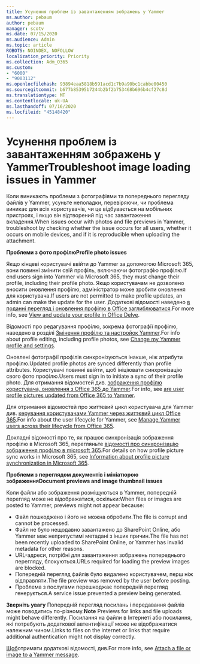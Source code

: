 ```yaml
---
title: Усунення проблем із завантаженням зображень у Yammer
ms.author: pebaum
author: pebaum
manager: scotv
ms.date: 07/15/2020
ms.audience: Admin
ms.topic: article
ROBOTS: NOINDEX, NOFOLLOW
localization_priority: Priority
ms.collection: Adm_O365
ms.custom:
- "6000"
- "9003112"
ms.openlocfilehash: 93894eaa5818b591acd1c7b9a90bc1cabbe00450
ms.sourcegitcommit: b677b85395b7244b2bf2b753468b696b4cf27c8d
ms.translationtype: MT
ms.contentlocale: uk-UA
ms.lasthandoff: 07/16/2020
ms.locfileid: "45148420"
---
```

# <a name="troubleshoot-image-loading-issues-in-yammer"></a><span data-ttu-id="ec79d-102">Усунення проблем із завантаженням зображень у Yammer</span><span class="sxs-lookup"><span data-stu-id="ec79d-102">Troubleshoot image loading issues in Yammer</span></span>

<span data-ttu-id="ec79d-103">Коли виникають проблеми з фотографіями та попереднього перегляду файлів у Yammer, усуньте неполадки, перевіряючи, чи проблема виникає для всіх користувачів, чи це відбувається на мобільних пристроях, і якщо він відтворений під час завантаження вкладення.</span><span class="sxs-lookup"><span data-stu-id="ec79d-103">When issues occur with photos and file previews in Yammer, troubleshoot by checking whether the issue occurs for all users, whether it occurs on mobile devices, and if it is reproducible when uploading the attachment.</span></span>  

<span data-ttu-id="ec79d-104">**Проблеми з фото профілю**</span><span class="sxs-lookup"><span data-stu-id="ec79d-104">**Profile photo issues**</span></span>  

<span data-ttu-id="ec79d-105">Якщо кінцеві користувачі ввійти до Yammer за допомогою Microsoft 365, вони повинні змінити свій профіль, включаючи фотографію профілю.</span><span class="sxs-lookup"><span data-stu-id="ec79d-105">If end users sign into Yammer via Microsoft 365, they must change their profile, including their profile photo.</span></span> <span data-ttu-id="ec79d-106">Якщо користувачам не дозволено вносити оновлення профілю, адміністратор може зробити оновлення для користувача.</span><span class="sxs-lookup"><span data-stu-id="ec79d-106">If users are not permitted to make profile updates, an admin can make the update for the user.</span></span> <span data-ttu-id="ec79d-107">Додаткові відомості наведено [в поданні перегляд і оновлення профілю в Office заглиблюватися](https://support.microsoft.com/office/view-and-update-your-profile-in-office-delve-4e84343b-eedf-45a1-aeb9-8627ccca14ba).</span><span class="sxs-lookup"><span data-stu-id="ec79d-107">For more info, see [View and update your profile in Office Delve](https://support.microsoft.com/office/view-and-update-your-profile-in-office-delve-4e84343b-eedf-45a1-aeb9-8627ccca14ba).</span></span>

<span data-ttu-id="ec79d-108">Відомості про редагування профілю, зокрема фотографії профілю, наведено в розділі [Змінення профілю та настройок Yammer](https://support.microsoft.com/office/classic-yammer-change-my-yammer-profile-and-settings-a3aeca0e-de34-4897-9b59-de6516542851).</span><span class="sxs-lookup"><span data-stu-id="ec79d-108">For info about profile editing, including profile photos, see [Change my Yammer profile and settings](https://support.microsoft.com/office/classic-yammer-change-my-yammer-profile-and-settings-a3aeca0e-de34-4897-9b59-de6516542851).</span></span> 

<span data-ttu-id="ec79d-109">Оновлені фотографії профілів синхронізуються інакше, ніж атрибути профілю.</span><span class="sxs-lookup"><span data-stu-id="ec79d-109">Updated profile photos are synced differently than profile attributes.</span></span> <span data-ttu-id="ec79d-110">Користувачі повинні ввійти, щоб ініціювати синхронізацію свого фото профілю.</span><span class="sxs-lookup"><span data-stu-id="ec79d-110">Users must sign in to initiate a sync of their profile photo.</span></span> <span data-ttu-id="ec79d-111">Для отримання відомостей див. [зображення профілю користувача, оновлення з Office 365 до Yammer](https://docs.microsoft.com/yammer/manage-yammer-users/manage-users-across-their-lifecycle#q-are-user-profile-pictures-updated-from-office-365-to-yammer).</span><span class="sxs-lookup"><span data-stu-id="ec79d-111">For info, see [are user profile pictures updated from Office 365 to Yammer](https://docs.microsoft.com/yammer/manage-yammer-users/manage-users-across-their-lifecycle#q-are-user-profile-pictures-updated-from-office-365-to-yammer).</span></span>

<span data-ttu-id="ec79d-112">Для отримання відомостей про життєвий цикл користувача для Yammer див. [керування користувачами Yammer через життєвий цикл Office 365](https://docs.microsoft.com/yammer/manage-yammer-users/manage-users-across-their-lifecycle).</span><span class="sxs-lookup"><span data-stu-id="ec79d-112">For info about the user lifecycle for Yammer, see [Manage Yammer users across their lifecycle from Office 365](https://docs.microsoft.com/yammer/manage-yammer-users/manage-users-across-their-lifecycle).</span></span>  

<span data-ttu-id="ec79d-113">Докладні відомості про те, як працює синхронізація зображення профілю в Microsoft 365, перегляньте [відомості про синхронізацію зображення профілю в microsoft 365](https://support.microsoft.com/office/information-about-profile-picture-synchronization-in-microsoft-365-20594d76-d054-4af4-a660-401133e3d48a).</span><span class="sxs-lookup"><span data-stu-id="ec79d-113">For details on how profile picture sync works in Microsoft 365, see [Information about profile picture synchronization in Microsoft 365](https://support.microsoft.com/office/information-about-profile-picture-synchronization-in-microsoft-365-20594d76-d054-4af4-a660-401133e3d48a).</span></span>  

<span data-ttu-id="ec79d-114">**Проблеми з переглядом документів і мініатюрою зображення**</span><span class="sxs-lookup"><span data-stu-id="ec79d-114">**Document previews and image thumbnail issues**</span></span>  

<span data-ttu-id="ec79d-115">Коли файли або зображення розміщуються в Yammer, попередній перегляд може не відображатися, оскільки:</span><span class="sxs-lookup"><span data-stu-id="ec79d-115">When files or images are posted to Yammer, previews might not appear because:</span></span> 

- <span data-ttu-id="ec79d-116">Файл пошкоджено і його не можна обробити.</span><span class="sxs-lookup"><span data-stu-id="ec79d-116">The file is corrupt and cannot be processed.</span></span>
- <span data-ttu-id="ec79d-117">Файл не було нещодавно завантажено до SharePoint Online, або Yammer має неприпустимі метадані з інших причин.</span><span class="sxs-lookup"><span data-stu-id="ec79d-117">The file has not been recently uploaded to SharePoint Online, or Yammer has invalid metadata for other reasons.</span></span>
- <span data-ttu-id="ec79d-118">URL-адреси, потрібні для завантаження зображень попереднього перегляду, блокуються.</span><span class="sxs-lookup"><span data-stu-id="ec79d-118">URLs required for loading the preview images are blocked.</span></span>
- <span data-ttu-id="ec79d-119">Попередній перегляд файлів було видалено користувачем, перш ніж відправляти.</span><span class="sxs-lookup"><span data-stu-id="ec79d-119">The file preview was removed by the user before posting.</span></span>
- <span data-ttu-id="ec79d-120">Проблема з послугами перешкоджає попередній перегляд генерується.</span><span class="sxs-lookup"><span data-stu-id="ec79d-120">A service issue prevented a preview being generated.</span></span>

<span data-ttu-id="ec79d-121">**Зверніть увагу** Попередній перегляд посилань і передавання файлів може поводитись по-різному.</span><span class="sxs-lookup"><span data-stu-id="ec79d-121">**Note** Previews for links and file uploads might behave differently.</span></span> <span data-ttu-id="ec79d-122">Посилання на файли в Інтернеті або посилання, які потребують додаткової автентифікації може не відображатися належним чином.</span><span class="sxs-lookup"><span data-stu-id="ec79d-122">Links to files on the internet or links that require additional authentication might not display correctly.</span></span>

<span data-ttu-id="ec79d-123">[Щоб](https://support.microsoft.com/office/attach-a-file-or-image-to-a-yammer-message-f576d4d1-ad66-4ce4-9c43-46cf75978dbf)отримати додаткові відомості, див.</span><span class="sxs-lookup"><span data-stu-id="ec79d-123">For more info, see [Attach a file or image to a Yammer message](https://support.microsoft.com/office/attach-a-file-or-image-to-a-yammer-message-f576d4d1-ad66-4ce4-9c43-46cf75978dbf).</span></span> 